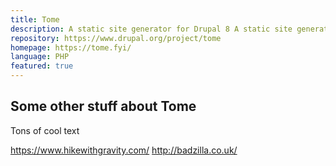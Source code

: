 ```yaml
---
title: Tome
description: A static site generator for Drupal 8 A static site generator for Drupal 8A static site generator for Drupal 8
repository: https://www.drupal.org/project/tome
homepage: https://tome.fyi/
language: PHP
featured: true
---
```


## Some other stuff about Tome

Tons of cool text

https://www.hikewithgravity.com/
http://badzilla.co.uk/